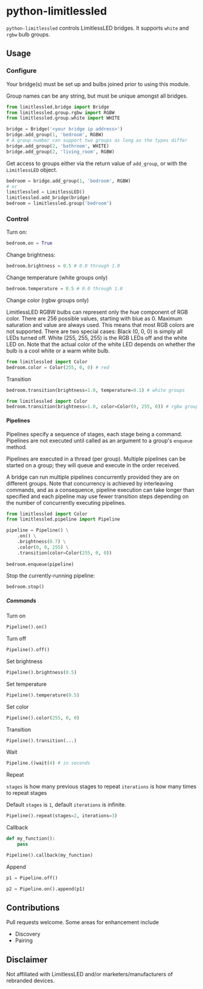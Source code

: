 # python-limitlessled

`python-limitlessled` controls LimitlessLED bridges. It supports `white` and `rgbw` bulb groups.

## Usage
### Configure
Your bridge(s) must be set up and bulbs joined prior to using this module.

Group names can be any string, but must be unique amongst all bridges.
```python
from limitlessled.bridge import Bridge
from limitlessled.group.rgbw import RGBW
from limitlessled.group.white import WHITE

bridge = Bridge('<your bridge ip address>')
bridge.add_group(1, 'bedroom', RGBW)
# A group number can support two groups as long as the types differ
bridge.add_group(2, 'bathroom', WHITE)
bridge.add_group(2, 'living_room', RGBW)
```

Get access to groups either via the return value of `add_group`, or with the `LimitlessLED` object.

```python
bedroom = bridge.add_group(1, 'bedroom', RGBW)
# or
limitlessled = LimitlessLED()
limitlessled.add_bridge(bridge)
bedroom = limitlessled.group('bedroom')
```

### Control

Turn on:
```python
bedroom.on = True
```

Change brightness:
```python
bedroom.brightness = 0.5 # 0.0 through 1.0
```

Change temperature (white groups only)
```python
bedroom.temperature = 0.5 # 0.0 through 1.0
```

Change color (rgbw groups only)

LimitlessLED RGBW bulbs can represent only the hue component of RGB color. There are 256 possible values, starting with blue as 0. Maximum saturation and value are always used. This means that most RGB colors are not supported. There are two special cases: Black (0, 0, 0) is simply all LEDs turned off. White (255, 255, 255) is the RGB LEDs off and the white LED on. Note that the actual color of the white LED depends on whether the bulb is a cool white or a warm white bulb.

```python
from limitlessled import Color
bedroom.color = Color(255, 0, 0) # red
```

Transition
```python
bedroom.transition(brightness=1.0, temperature=0.1) # white groups

from limitlessled import Color
bedroom.transition(brightness=1.0, color=Color(0, 255, 0)) # rgbw groups
```

#### Pipelines

Pipelines specify a sequence of stages, each stage being a command. Pipelines are not executed until called as an argument to a group's `enqueue` method.

Pipelines are executed in a thread (per group). Multiple pipelines can be started on a group; they will queue and execute in the order received.

A bridge can run multiple pipelines concurrently provided they are on different groups. Note that concurrency is achieved by interleaving commands, and as a consequence, pipeline execution can take longer than specified and each pipeline may use fewer transition steps depending on the number of concurrently executing pipelines.

```python
from limitlessled import Color
from limitlessled.pipeline import Pipeline

pipeline = Pipeline() \
    .on() \
    .brightness(0.7) \
    .color(0, 0, 255) \
    .transition(color=Color(255, 0, 0))
    
bedroom.enqueue(pipeline)
```

Stop the currently-running pipeline:
```python
bedroom.stop()
```

##### Commands

Turn on
```python
Pipeline().on()
```

Turn off
```python
Pipeline().off()
```

Set brightness
```python
Pipeline().brightness(0.5)
```

Set temperature
```python
Pipeline().temperature(0.5)
```

Set color
```python
Pipeline().color(255, 0, 0)
```

Transition
```python
Pipeline().transition(...)
```

Wait
```python
Pipeline.()wait(4) # in seconds
```

Repeat

`stages` is how many previous stages to repeat
`iterations` is how many times to repeat stages

Default `stages` is `1`, default `iterations` is infinite.
```python
Pipeline().repeat(stages=2, iterations=3)
```
Callback
```python
def my_function():
    pass

Pipeline().callback(my_function)
```

Append
```python
p1 = Pipeline.off()

p2 = Pipeline.on().append(p1)
```

## Contributions

Pull requests welcome. Some areas for enhancement include

- Discovery
- Pairing

## Disclaimer

Not affiliated with LimitlessLED and/or marketers/manufacturers of rebranded devices.
